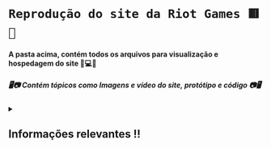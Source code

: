# **`Reprodução do site da Riot Games 🟥👊`**

#### A pasta acima, contém todos os arquivos para visualização e hospedagem do site 🔴💻🛜

##### 🖥️📷 Contém tópicos como Imagens e vídeo do site, protótipo e código 📷🖥️

<details closed> 
  <summary><h2>Informações relevantes ‼️</h2></summary>

  ---
A pasta img é de extrema importância para a hospedagem do site! 🛜💻🎥

🖥️ O site deve ser hospedado com zoom de 80% em alguns formatos de tela! 🖥️ 

 ---

</details>

